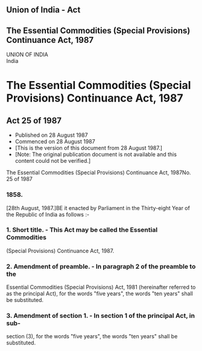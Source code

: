 ## Union of India - Act

## The Essential Commodities (Special Provisions) Continuance Act, 1987

UNION OF INDIA  
India

# The Essential Commodities (Special Provisions) Continuance Act, 1987

## Act 25 of 1987

  * Published on 28 August 1987 
  * Commenced on 28 August 1987 
  * [This is the version of this document from 28 August 1987.] 
  * [Note: The original publication document is not available and this content could not be verified.] 

The Essential Commodities (Special Provisions) Continuance Act, 1987No. 25 of
1987

### 1858.

[28th August, 1987.]BE it enacted by Parliament in the Thirty-eight Year of
the Republic of India as follows :-

### 1. Short title. - This Act may be called the Essential Commodities
(Special Provisions) Continuance Act, 1987.

### 2. Amendment of preamble. - In paragraph 2 of the preamble to the
Essential Commodities (Special Provisions) Act, 1981 (hereinafter referred to
as the principal Act), for the words "five years", the words "ten years" shall
be substituted.

### 3. Amendment of section 1. - In section 1 of the principal Act, in sub-
section (3), for the words "five years", the words "ten years" shall be
substituted.

